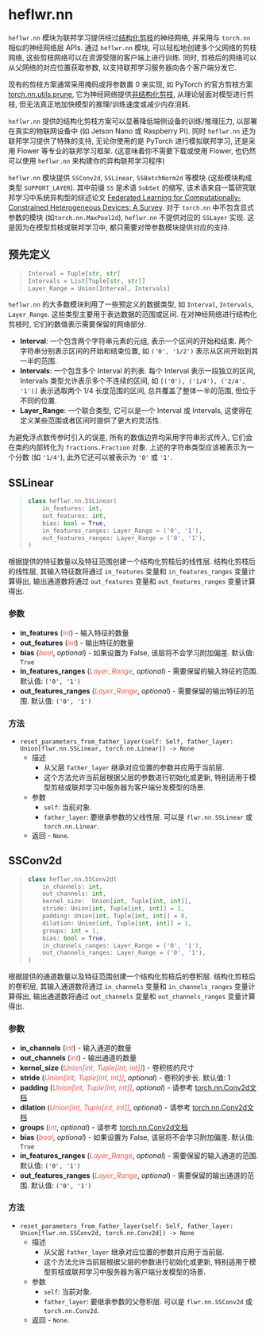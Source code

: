 # heflwr.nn

`heflwr.nn` 模块为联邦学习提供经过[结构化剪枝](https://www.scaler.com/topics/pytorch/pytorch-pruning/)的神经网络, 并采用与 `torch.nn` 相似的神经网络层 APIs.
通过 `heflwr.nn` 模块, 可以轻松地创建多个父网络的剪枝网络, 这些剪枝网络可以在资源受限的客户端上进行训练.
同时, 剪枝后的网络可以从父网络的对应位置获取参数, 以支持联邦学习服务器向各个客户端分发它.

现有的剪枝方案通常采用掩码或将参数置 0 来实现, 如 PyTorch 的官方剪枝方案 [torch.nn.utils.prune](https://pytorch.org/tutorials/intermediate/pruning_tutorial.html),
它为神经网络提供[非结构化剪枝](https://www.scaler.com/topics/pytorch/pytorch-pruning/),
从理论层面对模型进行剪枝, 但无法真正地加快模型的推理/训练速度或减少内存消耗.

`heflwr.nn` 提供的结构化剪枝方案可以显著降低端侧设备的训练/推理压力, 以部署在真实的物联网设备中 (如 Jetson Nano 或 Raspberry Pi).
同时 `heflwr.nn` 还为联邦学习提供了特殊的支持, 无论你使用的是 PyTorch 进行模拟联邦学习, 还是采用 Flower 等专业的联邦学习框架.
(这意味着你不需要下载或使用 Flower, 也仍然可以使用 `heflwr.nn` 来构建你的异构联邦学习程序)

`heflwr.nn` 模块提供 `SSConv2d`, `SSLinear`, `SSBatchNorm2d` 等模块 (这些模块构成类型 `SUPPORT_LAYER`).
其中前缀 `SS` 是术语 `SubSet` 的缩写, 该术语来自一篇研究联邦学习中系统异构型的综述论文 [Federated Learning for Computationally-Constrained
 Heterogeneous Devices: A Survey](https://arxiv.org/abs/2307.09182).
对于 `torch.nn` 中不包含显式参数的模块 (如`torch.nn.MaxPool2d`), `heflwr.nn` 不提供对应的 `SSLayer` 实现.
这是因为在模型剪枝或联邦学习中, 都只需要对带参数模块提供对应的支持.


## 预先定义
> ```python
> Interval = Tuple[str, str]
> Intervals = List[Tuple[str, str]]
> Layer_Range = Union[Interval, Intervals]
`heflwr.nn` 的大多数模块利用了一些预定义的数据类型, 如 `Interval`, `Intervals`, `Layer_Range`.
这些类型主要用于表达数据的范围或区间. 在对神经网络进行结构化剪枝时, 它们的数值表示需要保留的网络部分.

- **Interval**: 一个包含两个字符串元素的元组,
表示一个区间的开始和结束. 两个字符串分别表示区间的开始和结束位置, 如 `('0', '1/2')` 表示从区间开始到其一半的范围.
- **Intervals**: 一个包含多个 Interval 的列表.
每个 Interval 表示一段独立的区间, Intervals 类型允许表示多个不连续的区间,
如 `[('0'), ('1/4'), ('2/4', '1')]` 表示选取两个 1/4 长度范围的区间, 总共覆盖了整体一半的范围, 但位于不同的位置.
- **Layer_Range**: 一个联合类型, 它可以是一个 Interval 或 Intervals,
这使得在定义某些范围或者区间时提供了更大的灵活性.

为避免浮点数传参时引入的误差, 所有的数值边界均采用字符串形式传入, 它们会在类的内部转化为 `fractions.Fraction` 对象.
上述的字符串类型应该被表示为一个分数 (如 `'1/4'`), 此外它还可以被表示为 `'0'` 或 `'1'`.



## SSLinear
> ```python
> class heflwr.nn.SSLinear(
>     in_features: int,
>     out_features: int,
>     bias: bool = True,
>     in_features_ranges: Layer_Range = ('0', '1'), 
>     out_features_ranges: Layer_Range = ('0', '1'),
> )
根据提供的特征数量以及特征范围创建一个结构化剪枝后的线性层.
结构化剪枝后的线性层, 其输入特征数将通过 `in_features` 变量和 `in_features_ranges` 变量计算得出,
输出通道数将通过 `out_features` 变量和 `out_features_ranges` 变量计算得出.

### 参数
- **in_features** (<font color=#ED564A>_int_</font>) - 输入特征的数量
- **out_features** (<font color=#ED564A>_int_</font>) - 输出特征的数量
- **bias** (<font color=#ED564A>_bool_</font>, _optional_) - 如果设置为 False, 该层将不会学习附加偏差. 默认值: `True`
- **in_features_ranges** (<font color=#ED564A>_Layer_Range_</font>, _optional_) - 需要保留的输入特征的范围. 默认值: `('0', '1')`
- **out_features_ranges** (<font color=#ED564A>_Layer_Range_</font>, _optional_) - 需要保留的输出特征的范围. 默认值: `('0', '1')`

### 方法
- `reset_parameters_from_father_layer(self: Self, father_layer: Union[flwr.nn.SSLinear, torch.nn.Linear]) -> None`
  - 描述
    - 从父层 `father_layer` 继承对应位置的参数并应用于当前层.
    - 这个方法允许当前层根据父层的参数进行初始化或更新, 特别适用于模型剪枝或联邦学习中服务器为客户端分发模型的场景.
  - 参数
    - `self`: 当前对象. 
    - `father_layer`: 要继承参数的父线性层. 可以是 `flwr.nn.SSLinear` 或 `torch.nn.Linear`.
  - 返回 - `None`.

## SSConv2d
> ```python
> class heflwr.nn.SSConv2d(
>     in_channels: int,
>     out_channels: int,
>     kernel_size:  Union[int, Tuple[int, int]],
>     stride: Union[int, Tuple[int, int]] = 1,
>     padding: Union[int, Tuple[int, int]] = 0,
>     dilation: Union[int, Tuple[int, int]] = 1,
>     groups: int = 1,
>     bias: bool = True,
>     in_channels_ranges: Layer_Range = ('0', '1'), 
>     out_channels_ranges: Layer_Range = ('0', '1'),
> )
根据提供的通道数量以及特征范围创建一个结构化剪枝后的卷积层.
结构化剪枝后的卷积层, 其输入通道数将通过 `in_channels` 变量和 `in_channels_ranges` 变量计算得出,
输出通道数将通过 `out_channels` 变量和 `out_channels_ranges` 变量计算得出.

### 参数
- **in_channels** (<font color=#ED564A>_int_</font>) - 输入通道的数量
- **out_channels** (<font color=#ED564A>_int_</font>) - 输出通道的数量
- **kernel_size** (<font color=#ED564A>_Union[int, Tuple[int, int]]_</font>) - 卷积核的尺寸
- **stride** (<font color=#ED564A>_Union[int, Tuple[int, int]]_</font>, _optional_) - 卷积的步长. 默认值: 1
- **padding** (<font color=#ED564A>_Union[int, Tuple[int, int]]_</font>, _optional_) - 请参考 [torch.nn.Conv2d文档](https://pytorch.org/docs/stable/generated/torch.nn.Conv2d.html#torch.nn.Conv2d)
- **dilation** (<font color=#ED564A>_Union[int, Tuple[int, int]]_</font>, _optional_) - 请参考 [torch.nn.Conv2d文档](https://pytorch.org/docs/stable/generated/torch.nn.Conv2d.html#torch.nn.Conv2d)
- **groups** (<font color=#ED564A>_int_</font>, _optional_) - 请参考 [torch.nn.Conv2d文档](https://pytorch.org/docs/stable/generated/torch.nn.Conv2d.html#torch.nn.Conv2d)
- **bias** (<font color=#ED564A>_bool_</font>, _optional_) - 如果设置为 False, 该层将不会学习附加偏差. 默认值: `True`
- **in_features_ranges** (<font color=#ED564A>_Layer_Range_</font>, _optional_) - 需要保留的输入通道的范围. 默认值: `('0', '1')`
- **out_features_ranges** (<font color=#ED564A>_Layer_Range_</font>, _optional_) - 需要保留的输出通道的范围. 默认值: `('0', '1')`

### 方法
- `reset_parameters_from_father_layer(self: Self, father_layer: Union[flwr.nn.SSConv2d, torch.nn.Conv2d]) -> None`
  - 描述
    - 从父层 `father_layer` 继承对应位置的参数并应用于当前层.
    - 这个方法允许当前层根据父层的参数进行初始化或更新, 特别适用于模型剪枝或联邦学习中服务器为客户端分发模型的场景.
  - 参数
    - `self`: 当前对象.
    - `father_layer`: 要继承参数的父卷积层. 可以是 `flwr.nn.SSConv2d` 或 `torch.nn.Conv2d`.
  - 返回 - `None`.